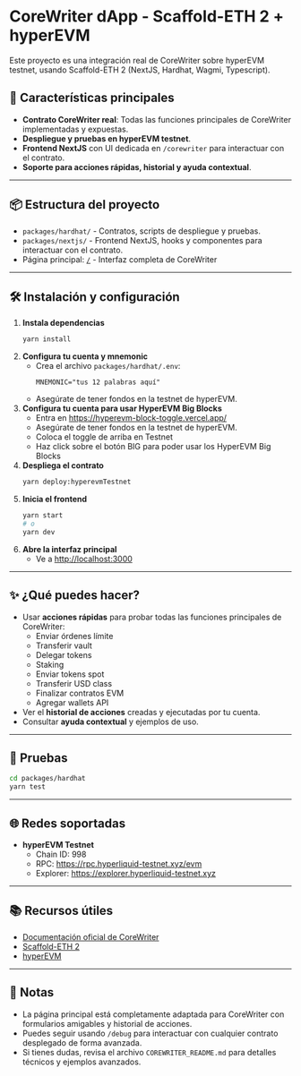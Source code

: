 # CoreWriter dApp - Scaffold-ETH 2 + hyperEVM

Este proyecto es una integración real de CoreWriter sobre hyperEVM testnet, usando Scaffold-ETH 2 (NextJS, Hardhat, Wagmi, Typescript).

## 🚀 Características principales
- **Contrato CoreWriter real**: Todas las funciones principales de CoreWriter implementadas y expuestas.
- **Despliegue y pruebas en hyperEVM testnet**.
- **Frontend NextJS** con UI dedicada en `/corewriter` para interactuar con el contrato.
- **Soporte para acciones rápidas, historial y ayuda contextual**.

---

## 📦 Estructura del proyecto
- `packages/hardhat/` - Contratos, scripts de despliegue y pruebas.
- `packages/nextjs/` - Frontend NextJS, hooks y componentes para interactuar con el contrato.
- Página principal: [`/`](./packages/nextjs/app/page.tsx) - Interfaz completa de CoreWriter

---

## 🛠️ Instalación y configuración

1. **Instala dependencias**
   ```bash
   yarn install
   ```
2. **Configura tu cuenta y mnemonic**
   - Crea el archivo `packages/hardhat/.env`:
     ```env
     MNEMONIC="tus 12 palabras aquí"
     ```
   - Asegúrate de tener fondos en la testnet de hyperEVM.
3. **Configura tu cuenta para usar HyperEVM Big Blocks**
   - Entra en https://hyperevm-block-toggle.vercel.app/
   - Asegúrate de tener fondos en la testnet de hyperEVM.
   - Coloca el toggle de arriba en Testnet
   - Haz click sobre el botón BIG para poder usar los HyperEVM Big Blocks
4. **Despliega el contrato**
   ```bash
   yarn deploy:hyperevmTestnet
   ```
5. **Inicia el frontend**
   ```bash
   yarn start
   # o
   yarn dev
   ```
6. **Abre la interfaz principal**
   - Ve a [http://localhost:3000](http://localhost:3000)

---

## ✨ ¿Qué puedes hacer?
- Usar **acciones rápidas** para probar todas las funciones principales de CoreWriter:
  - Enviar órdenes límite
  - Transferir vault
  - Delegar tokens
  - Staking
  - Enviar tokens spot
  - Transferir USD class
  - Finalizar contratos EVM
  - Agregar wallets API
- Ver el **historial de acciones** creadas y ejecutadas por tu cuenta.
- Consultar **ayuda contextual** y ejemplos de uso.

---

## 🧪 Pruebas

```bash
cd packages/hardhat
yarn test
```

---

## 🌐 Redes soportadas
- **hyperEVM Testnet**
  - Chain ID: 998
  - RPC: https://rpc.hyperliquid-testnet.xyz/evm
  - Explorer: https://explorer.hyperliquid-testnet.xyz

---

## 📚 Recursos útiles
- [Documentación oficial de CoreWriter](https://hyperliquid.gitbook.io/hyperliquid-docs/for-developers/hyperevm/interacting-with-hypercore#corewriter-contract)
- [Scaffold-ETH 2](https://github.com/scaffold-eth/se-2)
- [hyperEVM](https://docs.hyperliquid.xyz/)

---

## 📝 Notas
- La página principal está completamente adaptada para CoreWriter con formularios amigables y historial de acciones.
- Puedes seguir usando `/debug` para interactuar con cualquier contrato desplegado de forma avanzada.
- Si tienes dudas, revisa el archivo `COREWRITER_README.md` para detalles técnicos y ejemplos avanzados.